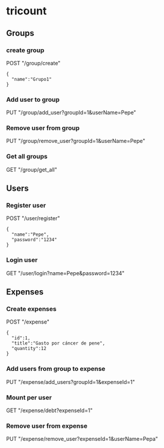 # tricount

## Groups
 ### create group
  POST "/group/create"
  
    {
      "name":"Grupo1"
    }
    
 ### Add user to group
 PUT "/group/add_user?groupId=1&userName=Pepe"
  
 ### Remove user from group
 PUT "/group/remove_user?groupId=1&userName=Pepe"
  
 ### Get all groups
 GET "/group/get_all"
  
 ## Users
  ### Register user
  POST "/user/register"
  
    {
      "name":"Pepe",
      "password":"1234"
    }

  ### Login user
  GET "/user/login?name=Pepe&password=1234"
  
 ## Expenses
  ### Create expenses
  POST "/expense"

    {
      "id":1,
      "title":"Gasto por cáncer de pene",
      "quantity":12
    }
  
  ### Add users from group to expense
  PUT "/expense/add_users?groupId=1&expenseId=1"
  
  ### Mount per user
  GET "/expense/debt?expenseId=1"
  
  ### Remove user from expense
  PUT "/expense/remove_user?expenseId=1&userName=Pepa"
